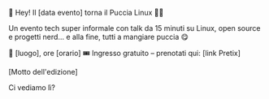 👋 Hey! Il [data evento] torna il Puccia Linux 🐧🍞

Un evento tech super informale con talk da 15 minuti su Linux, open source e progetti nerd... e alla fine, tutti a mangiare puccia 😋

📍 [luogo], ore [orario]
🎟️ Ingresso gratuito – prenotati qui: [link Pretix]

[Motto dell'edizione]

Ci vediamo lì?
